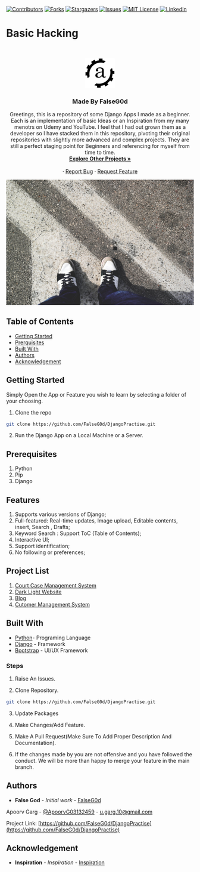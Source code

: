 [![Contributors][contributors-shield]][contributors-url]
[![Forks][forks-shield]][forks-url]
[![Stargazers][stars-shield]][stars-url]
[![Issues][issues-shield]][issues-url]
[![MIT License][license-shield]][license-url]
[![LinkedIn][linkedin-shield]][linkedin-url]


# Basic Hacking

<!-- PROJECT LOGO -->
<br />
<p align="center">
  <a href="http://apoorvgarg.herokuapp.com/">
    <img src="https://github.com/FalseG0d/AdvancedDjango/raw/main/images/Logo.png" alt="Logo" width="80" height="80">
  </a>

  <h3 align="center">Made By FalseG0d</h3>

  <p align="center">
    Greetings, this is a repository of some Django Apps I made as a beginner. Each is an implementation of basic Ideas or an  Inspiration from my many menotrs on Udemy and YouTube. I feel that I had out grown them as a developer so I have stacked them in this repository, pivoting their original repositories with slightly more advanced and complex projects. They are still a perfect staging point for Beginners and referencing for myself from time to time.
    <br />
    <a href="https://github.com/FalseG0d?tab=repositories"><strong>Explore Other Projects »</strong></a>
    <br />
    <br />
    ·
    <a href="https://github.com/FalseG0d/DjangoPractise/issues">Report Bug</a>
    ·
    <a href="https://github.com/FalseG0d/DjangoPractise/issues">Request Feature</a>
  </p>
</p>


![Product Name Screen Shot][product-screenshot]

<!-- TABLE OF CONTENTS -->
## Table of Contents


* [Getting Started](#getting-started)
* [Prerquisites](#prerquisites)
* [Built With](#built-with)
* [Authors](#authors)
* [Acknowledgement](#acknowledgement)


## Getting Started

Simply Open the App or Feature you wish to learn by selecting a folder of your choosing.

1. Clone the repo

```sh
git clone https://github.com/FalseG0d/DjangoPractise.git
```

2. Run the Django App on a Local Machine or a Server.


## Prerequisites

1. Python
2. Pip
3. Django



## Features

1. Supports various versions of Django;
2. Full-featured: Real-time updates, Image upload, Editable contents, insert, Search , Drafts;
3. Keyword Search : Support ToC (Table of Contents);
4. Interactive UI;
5. Support identification;
6. No following or preferences;


## Project List

1. [Court Case Management System](https://github.com/FalseG0d/DjangoPractice/tree/master/CCMS)
2. [Dark Light Website](https://github.com/FalseG0d/DjangoPractice/tree/master/DarkLight)
3. [Blog](https://github.com/FalseG0d/DjangoPractice/tree/master/DjangoBlog)
4. [Cutomer Management System](https://github.com/FalseG0d/DjangoPractice/tree/master/DjangoCustomerMgmt)


## Built With

* [Python](https://www.python.org/)- Programing Language
* [Django](https://www.djangoproject.com/) - Framework
* [Bootstrap](https://getbootstrap.com/) - UI/UX Framework


### Steps

1. Raise An Issues.

2. Clone Repository.

```sh
git clone https://github.com/FalseG0d/DjangoPractise.git
```

3. Update Packages


4. Make Changes/Add Feature.


5. Make A Pull Request(Make Sure To Add Proper Description And Documentation).


6. If the changes made by you are not offensive and you have followed the conduct. We will be more than happy to merge your feature in the main branch.


## Authors

* **False God** - *Initial work* - [FalseG0d](https://github.com/FalseG0d)

Apoorv Garg - [@ApoorvG03132459](https://twitter.com/ApoorvG03132459) - u.garg.10@gmail.com

Project Link: [https://github.com/FalseG0d/DjangoPractise](https://github.com/FalseG0d/DjangoPractise)


## Acknowledgement

* **Inspiration** - *Inspiration* - [Inspiration](https://www.youtube.com/channel/UCTZRcDjjkVajGL6wd76UnGg)


<!-- MARKDOWN LINKS & IMAGES -->
<!-- https://www.markdownguide.org/basic-syntax/#reference-style-links -->
[contributors-shield]: https://img.shields.io/github/contributors/FalseG0d/DjangoPractise.svg?style=flat-square
[contributors-url]: https://github.com/FalseG0d/DjangoPractise/graphs/contributors
[forks-shield]: https://img.shields.io/github/forks/FalseG0d/DjangoPractise.svg?style=flat-square
[forks-url]: https://github.com/FalseG0d/DjangoPractise/network/members
[stars-shield]: https://img.shields.io/github/stars/FalseG0d/DjangoPractise.svg?style=flat-square
[stars-url]: https://github.com/FalseG0d/DjangoPractise/stargazers
[issues-shield]: https://img.shields.io/github/issues/FalseG0d/DjangoPractise.svg?style=flat-square
[issues-url]: https://github.com/FalseG0d/DjangoPractise/issues
[license-shield]: https://img.shields.io/github/license/FalseG0d/DjangoPractise.svg?style=flat-square
[license-url]: https://github.com/FalseG0d/DjangoPractise/blob/master/LICENSE.txt
[linkedin-shield]: https://img.shields.io/badge/-LinkedIn-black.svg?style=flat-square&logo=linkedin&colorB=555
[linkedin-url]: https://www.linkedin.com/in/apoorv-garg-137137171/
[product-screenshot]: images/pexels.jpg
